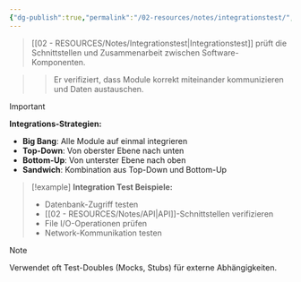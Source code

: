 ```yaml
---
{"dg-publish":true,"permalink":"/02-resources/notes/integrationstest/","tags":["testing/integration","qualitaetssicherung/schnittstellen"],"noteIcon":"","updated":"2025-09-16T23:41:26.000+02:00"}
---
```



>[[02 - RESOURCES/Notes/Integrationstest\|Integrationstest]] prüft die Schnittstellen und Zusammenarbeit zwischen Software-Komponenten.

>>Er verifiziert, dass Module korrekt miteinander kommunizieren und Daten austauschen.

>[!important] 
>**Integrations-Strategien:**
>- **Big Bang**: Alle Module auf einmal integrieren
>- **Top-Down**: Von oberster Ebene nach unten
>- **Bottom-Up**: Von unterster Ebene nach oben
>- **Sandwich**: Kombination aus Top-Down und Bottom-Up

>[!example] 
>**Integration Test Beispiele:**
>- Datenbank-Zugriff testen
>- [[02 - RESOURCES/Notes/API\|API]]-Schnittstellen verifizieren
>- File I/O-Operationen prüfen
>- Network-Kommunikation testen

>[!note] 
>Verwendet oft Test-Doubles (Mocks, Stubs) für externe Abhängigkeiten.
